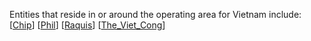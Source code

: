 Entities that reside in or around the operating area for Vietnam include:
[[Chip]]
[[Phil]]
[[Raquis]]
[[The_Viet_Cong]]

[//begin]: # "Autogenerated link references for markdown compatibility"
[Chip]: chip "chip"
[Phil]: Phil "Phil"
[Raquis]: Raquis "Raquis"
[The_Viet_Cong]: The_Viet_Cong "The_Viet_Cong"
[//end]: # "Autogenerated link references"